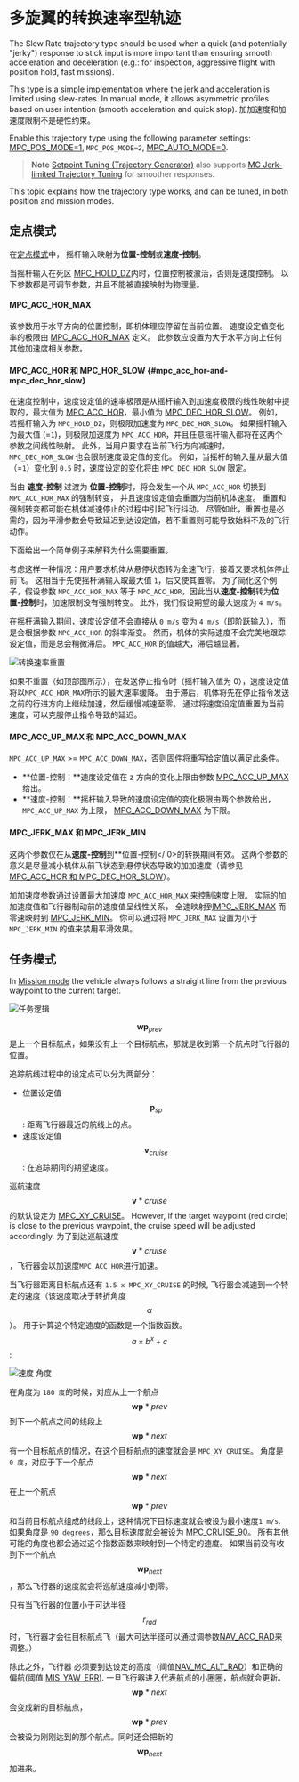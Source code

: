 # 多旋翼的转换速率型轨迹

The Slew Rate trajectory type should be used when a quick (and potentially "jerky") response to stick input is more important than ensuring smooth acceleration and deceleration (e.g.: for inspection, aggressive flight with position hold, fast missions).

This type is a simple implementation where the jerk and acceleration is limited using slew-rates. In manual mode, it allows asymmetric profiles based on user intention (smooth acceleration and quick stop). 加加速度和加速度限制不是硬性约束。

Enable this trajectory type using the following parameter settings: [MPC_POS_MODE=1](../advanced_config/parameter_reference.md#MPC_POS_MODE), `MPC_POS_MODE=2`, [MPC_AUTO_MODE=0](../advanced_config/parameter_reference.md#MPC_AUTO_MODE).

> **Note** [Setpoint Tuning (Trajectory Generator)](../config_mc/mc_trajectory_tuning.md) also supports [MC Jerk-limited Trajectory Tuning](../config_mc/mc_jerk_limited_type_trajectory.md) for smoother responses.

This topic explains how the trajectory type works, and can be tuned, in both position and mission modes.

## 定点模式

在[定点模式](../flight_modes/position_mc.md)中， 摇杆输入映射为**位置-控制**或**速度-控制**。

当摇杆输入在死区 [MPC_HOLD_DZ](../advanced_config/parameter_reference.md#MPC_HOLD_DZ)内时，位置控制被激活，否则是速度控制。 以下参数都是可调节参数，并且不能被直接映射为物理量。

#### MPC_ACC_HOR_MAX

该参数用于水平方向的位置控制，即机体理应停留在当前位置。 速度设定值变化率的极限由 [MPC_ACC_HOR_MAX](../advanced_config/parameter_reference.md#MPC_ACC_HOR_MAX) 定义。 此参数应设置为大于水平方向上任何其他加速度相关参数。

#### MPC_ACC_HOR 和 MPC_HOR_SLOW {#mpc_acc_hor-and-mpc_dec_hor_slow}

在速度控制中，速度设定值的速率极限是从摇杆输入到加速度极限的线性映射中提取的，最大值为 [MPC_ACC_HOR](../advanced_config/parameter_reference.md#MPC_ACC_HOR)，最小值为 [MPC_DEC_HOR_SLOW](../advanced_config/parameter_reference.md#MPC_DEC_HOR_SLOW)。 例如，若摇杆输入为 `MPC_HOLD_DZ`，则极限加速度为 `MPC_DEC_HOR_SLOW`。 如果摇杆输入为最大值 (=`1`)，则极限加速度为 `MPC_ACC_HOR`，并且任意摇杆输入都将在这两个参数之间线性映射。 此外，当用户要求在当前飞行方向减速时，`MPC_DEC_HOR_SLOW` 也会限制速度设定值的变化。 例如，当摇杆的输入量从最大值（=`1`）变化到 `0.5` 时，速度设定的变化将由 `MPC_DEC_HOR_SLOW` 限定。

当由 **速度-控制** 过渡为 **位置-控制**时，将会发生一个从 `MPC_ACC_HOR` 切换到 `MPC_ACC_HOR_MAX` 的强制转变， 并且速度设定值会重置为当前机体速度。 重置和强制转变都可能在机体减速停止的过程中引起飞行抖动。 尽管如此，重置也是必需的，因为平滑参数会导致延迟到达设定值，若不重置则可能导致始料不及的飞行动作。

下面给出一个简单例子来解释为什么需要重置。

考虑这样一种情况：用户要求机体从悬停状态转为全速飞行，接着又要求机体停止前飞。 这相当于先使摇杆满输入取最大值 `1`，后又使其置零。 为了简化这个例子，假设参数 `MPC_ACC_HOR_MAX` 等于 `MPC_ACC_HOR`，因此当从**速度-控制**转为**位置-控制**时，加速限制没有强制转变。 此外，我们假设期望的最大速度为 `4 m/s`。

在摇杆满输入期间，速度设定值不会直接从 `0 m/s` 变为 `4 m/s`（即阶跃输入），而是会根据参数 `MPC_ACC_HOR` 的斜率渐变。 然而，机体的实际速度不会完美地跟踪设定值，而是总会稍微滞后。 `MPC_ACC_HOR` 的值越大，滞后越显著。

![转换速率重置](../../images/slewrate_reset.svg)

如果不重置（如顶部图所示），在发送停止指令时（摇杆输入值为 0），速度设定值将以` MPC_ACC_HOR_MAX `所示的最大速率缓降。 由于滞后，机体将先在停止指令发送之前的行进方向上继续加速，然后缓慢减速至零。 通过将速度设定值重置为当前速度，可以克服停止指令导致的延迟。

#### MPC_ACC_UP_MAX 和 MPC_ACC_DOWN_MAX

`MPC_ACC_UP_MAX` >= `MPC_ACC_DOWN_MAX`，否则固件将重写给定值以满足此条件。

- **位置-控制：**速度设定值在 z 方向的变化上限由参数 [MPC_ACC_UP_MAX](../advanced_config/parameter_reference.md#MPC_ACC_UP_MAX) 给出。
- **速度-控制：**摇杆输入导致的速度设定值的变化极限由两个参数给出， `MPC_ACC_UP_MAX` 为上限， [MPC_ACC_DOWN_MAX](../advanced_config/parameter_reference.md#MPC_ACC_DOWN_MAX) 为下限。

#### MPC_JERK_MAX 和 MPC_JERK_MIN

这两个参数仅在从**速度-控制**到**位置-控制</ 0>的转换期间有效。 这两个参数的意义是尽量减小机体从前飞状态到悬停状态导致的加加速度（请参见 [MPC_ACC_HOR 和 MPC_DEC_HOR_SLOW](#mpc_acc_hor-and-mpc_dec_hor_slow)）。</p> 

加加速度参数通过设置最大加速度 `MPC_ACC_HOR_MAX` 来控制速度上限。 实际的加加速度值和飞行器制动前的速度值呈线性关系， 全速映射到[MPC_JERK_MAX](../advanced_config/parameter_reference.md#MPC_JERK_MAX) 而零速映射到 [MPC_JERK_MIN](../advanced_config/parameter_reference.md#MPC_JERK_MIN)。 你可以通过将 `MPC_JERK_MAX` 设置为小于 `MPC_JERK_MIN` 的值来禁用平滑效果。

## 任务模式

In [Mission mode](../flight_modes/mission.md) the vehicle always follows a straight line from the previous waypoint to the current target.

![任务逻辑](../../images/autologic.png)

$$\mathbf{wp}_{prev}$$ 是上一个目标航点，如果没有上一个目标航点，那就是收到第一个航点时飞行器的位置。

追踪航线过程中的设定点可以分为两部分：

- 位置设定值 $$\mathbf{p}_{sp}$$: 距离飞行器最近的航线上的点。
- 速度设定值 $$\mathbf{v}_{cruise}$$: 在追踪期间的期望速度。

巡航速度 $$\mathbf{v}*{cruise}$$ 的默认设定为 [MPC_XY_CRUISE](../advanced_config/parameter_reference.md#MPC_XY_CRUISE)。 However, if the target waypoint (red circle) is close to the previous waypoint, the cruise speed will be adjusted accordingly. 为了到达巡航速度$$\mathbf{v}*{cruise}$$ ，飞行器会以加速度`MPC_ACC_HOR`进行加速。

当飞行器距离目标航点还有 `1.5 x MPC_XY_CRUISE` 的时候, 飞行器会减速到一个特定的速度（该速度取决于转折角度$$\alpha$$）。 用于计算这个特定速度的函数是一个指数函数。 $$a \times b^{x} + c$$:

![速度 角度](../../images/speed_from_angle.png)

在角度为 `180 度`的时候，对应从上一个航点$$\mathbf{wp}*{prev}$$ 到下一个航点之间的线段上$$\mathbf{wp}*{next}$$ 有一个目标航点的情况，在这个目标航点的速度就会是 `MPC_XY_CRUISE`。 角度是 `0 度`，对应于下一个航点$$\mathbf{wp}*{next}$$ 在上一个航点$$\mathbf{wp}*{prev}$$和当前目标航点组成的线段上，这种情况下目标速度就会被设为最小速度`1 m/s`. 如果角度是 `90 degrees`，那么目标速度就会被设为 [MPC_CRUISE_90](../advanced_config/parameter_reference.md#MPC_CRUISE_90)。 所有其他可能的角度也都会通过这个指数函数来映射到一个特定的速度。 如果当前没有收到下一个航点 $$\mathbf{wp}_{next}$$ ，那么飞行器的速度就会将巡航速度减小到零。

只有当飞行器的位置小于可达半径$$r_{rad}$$时，飞行器才会往目标航点飞（最大可达半径可以通过调参数[NAV_ACC_RAD](../advanced_config/parameter_reference.md#NAV_ACC_RAD)来调整。）

除此之外，飞行器 必须要到达设定的高度（阈值[NAV_MC_ALT_RAD](../advanced_config/parameter_reference.md#NAV_MC_ALT_RAD)）和正确的偏航(阈值 [MIS_YAW_ERR](../advanced_config/parameter_reference.md#MIS_YAW_ERR)). 一旦飞行器进入代表航点的小圈圈，航点就会更新。 $$\mathbf{wp}*{next}$$会变成新的目标航点， $$\mathbf{wp}*{prev}$$ 会被设为刚刚达到的那个航点。同时还会把新的$$\mathbf{wp}_{next}$$ 加进来。